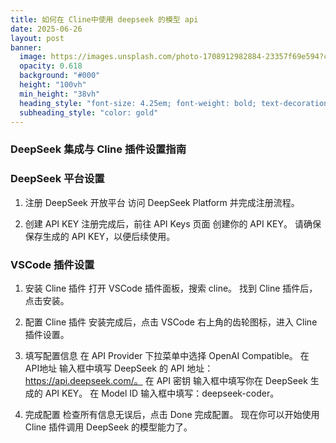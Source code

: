 ```yaml
---
title: 如何在 Cline中使用 deepseek 的模型 api
date: 2025-06-26
layout: post
banner:
  image: https://images.unsplash.com/photo-1708912982884-23357f69e594?crop=entropy&cs=tinysrgb&fit=max&fm=jpg&ixid=M3w2OTIwMzJ8MHwxfHJhbmRvbXx8fHx8fHx8fDE3NTA5NjI2Nzd8&ixlib=rb-4.1.0&q=80&w=1080
  opacity: 0.618
  background: "#000"
  height: "100vh"
  min_height: "38vh"
  heading_style: "font-size: 4.25em; font-weight: bold; text-decoration: underline"
  subheading_style: "color: gold"
---
```


### DeepSeek 集成与 Cline 插件设置指南

### DeepSeek 平台设置

1. 注册 DeepSeek 开放平台
访问 DeepSeek Platform 并完成注册流程。

1. 创建 API KEY
注册完成后，前往 API Keys 页面 创建你的 API KEY。
请确保保存生成的 API KEY，以便后续使用。

### VSCode 插件设置

1. 安装 Cline 插件
打开 VSCode 插件面板，搜索 cline。
找到 Cline 插件后，点击安装。

1. 配置 Cline 插件
安装完成后，点击 VSCode 右上角的齿轮图标，进入 Cline 插件设置。

1. 填写配置信息
在 API Provider 下拉菜单中选择 OpenAI Compatible。
在 API地址 输入框中填写 DeepSeek 的 API 地址：https://api.deepseek.com/。
在 API 密钥 输入框中填写你在 DeepSeek 生成的 API KEY。
在 Model ID 输入框中填写：deepseek-coder。

1. 完成配置
检查所有信息无误后，点击 Done 完成配置。
现在你可以开始使用 Cline 插件调用 DeepSeek 的模型能力了。
